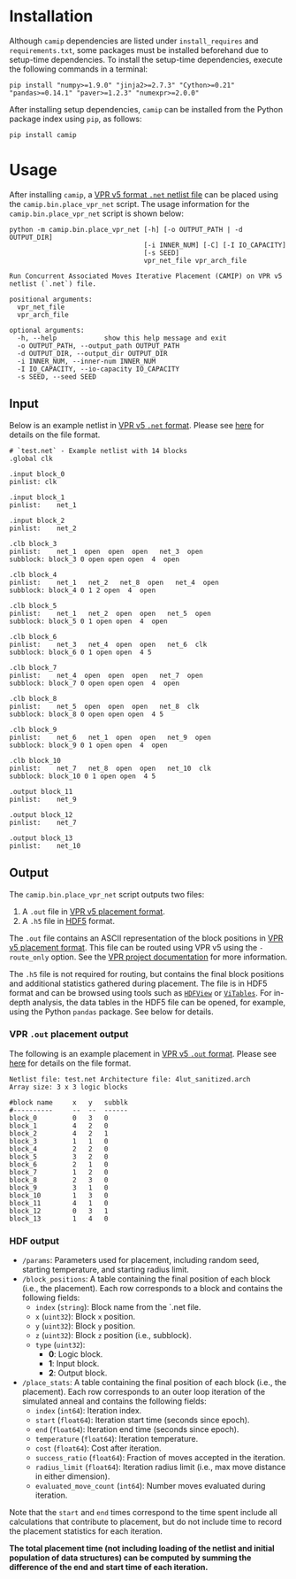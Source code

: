 # Installation #

Although `camip` dependencies are listed under `install_requires` and
`requirements.txt`, some packages must be installed beforehand due to
setup-time dependencies.  To install the setup-time dependencies, execute the
following commands in a terminal:

    pip install "numpy>=1.9.0" "jinja2>=2.7.3" "Cython>=0.21" "pandas>=0.14.1" "paver>=1.2.3" "numexpr>=2.0.0"

After installing setup dependencies, `camip` can be installed from the Python
package index using `pip`, as follows:

    pip install camip


# Usage #

After installing `camip`, a [VPR v5 format `.net` netlist file][1] can be
placed using the `camip.bin.place_vpr_net` script.  The usage information for
the `camip.bin.place_vpr_net` script is shown below:


    python -m camip.bin.place_vpr_net [-h] [-o OUTPUT_PATH | -d OUTPUT_DIR]
                                      [-i INNER_NUM] [-C] [-I IO_CAPACITY]
                                      [-s SEED]
                                      vpr_net_file vpr_arch_file

    Run Concurrent Associated Moves Iterative Placement (CAMIP) on VPR v5
    netlist (`.net`) file.

    positional arguments:
      vpr_net_file
      vpr_arch_file

    optional arguments:
      -h, --help            show this help message and exit
      -o OUTPUT_PATH, --output_path OUTPUT_PATH
      -d OUTPUT_DIR, --output_dir OUTPUT_DIR
      -i INNER_NUM, --inner-num INNER_NUM
      -I IO_CAPACITY, --io-capacity IO_CAPACITY
      -s SEED, --seed SEED

## Input ##

Below is an example netlist in [VPR v5 `.net` format][1].  Please see [here][1]
for details on the file format.

    # `test.net` - Example netlist with 14 blocks
    .global clk

    .input block_0
    pinlist: clk

    .input block_1
    pinlist:    net_1

    .input block_2
    pinlist:    net_2

    .clb block_3
    pinlist:    net_1  open  open  open   net_3  open
    subblock: block_3 0 open open open  4  open

    .clb block_4
    pinlist:    net_1   net_2   net_8  open   net_4  open
    subblock: block_4 0 1 2 open  4  open

    .clb block_5
    pinlist:    net_1   net_2  open  open   net_5  open
    subblock: block_5 0 1 open open  4  open

    .clb block_6
    pinlist:    net_3   net_4  open  open   net_6  clk
    subblock: block_6 0 1 open open  4 5

    .clb block_7
    pinlist:    net_4  open  open  open   net_7  open
    subblock: block_7 0 open open open  4  open

    .clb block_8
    pinlist:    net_5  open  open  open   net_8  clk
    subblock: block_8 0 open open open  4 5

    .clb block_9
    pinlist:    net_6   net_1  open  open   net_9  open
    subblock: block_9 0 1 open open  4  open

    .clb block_10
    pinlist:    net_7   net_8  open  open   net_10  clk
    subblock: block_10 0 1 open open  4 5

    .output block_11
    pinlist:    net_9

    .output block_12
    pinlist:    net_7

    .output block_13
    pinlist:    net_10

## Output ##

The `camip.bin.place_vpr_net` script outputs two files:

 1. A `.out` file in [VPR v5 placement format][1].
 2. A `.h5` file in [HDF5][2] format.

The `.out` file contains an ASCII representation of the block positions in [VPR
v5 placement format][1].  This file can be routed using VPR v5 using the
`-route_only` option.  See the [VPR project documentation][2] for more
information.

The `.h5` file is not required for routing, but contains the final block
positions and additional statistics gathered during placement.  The file is in
HDF5 format and can be browsed using tools such as [`HDFView`][3] or
[`ViTables`][4].  For in-depth analysis, the data tables in the HDF5 file can
be opened, for example, using the Python `pandas` package.  See below for
details.


### VPR `.out` placement output ###

The following is an example placement in [VPR v5 `.out` format][1].  Please see
[here][1] for details on the file format.

    Netlist file: test.net Architecture file: 4lut_sanitized.arch
    Array size: 3 x 3 logic blocks

    #block name     x   y   subblk
    #----------     --  --  ------
    block_0         0   3   0
    block_1         4   2   0
    block_2         4   2   1
    block_3         1   1   0
    block_4         2   2   0
    block_5         3   2   0
    block_6         2   1   0
    block_7         1   2   0
    block_8         2   3   0
    block_9         3   1   0
    block_10        1   3   0
    block_11        4   1   0
    block_12        0   3   1
    block_13        1   4   0


### HDF output ###

 - `/params`: Parameters used for placement, including random seed, starting
   temperature, and starting radius limit.
 - `/block_positions`: A table containing the final position of each block
   (i.e., the placement).  Each row corresponds to a block and contains the
   following fields:
   * `index` (`string`): Block name from the `.net file.
   * `x` (`uint32`): Block `x` position.
   * `y` (`uint32`): Block `y` position.
   * `z` (`uint32`): Block `z` position (i.e., subblock).
   * `type` (`uint32`):
     - **0**: Logic block.
     - **1**: Input block.
     - **2**: Output block.
 - `/place_stats`: A table containing the final position of each block
   (i.e., the placement).  Each row corresponds to an outer loop iteration of
   the simulated anneal and contains the following fields:
   * `index` (`int64`): Iteration index.
   * `start` (`float64`): Iteration start time (seconds since epoch).
   * `end` (`float64`): Iteration end time (seconds since epoch).
   * `temperature` (`float64`): Iteration temperature.
   * `cost` (`float64`): Cost after iteration.
   * `success_ratio` (`float64`): Fraction of moves accepted in the iteration.
   * `radius_limit` (`float64`): Iteration radius limit (i.e., max move distance
     in either dimension).
   * `evaluated_move_count` (`int64`): Number moves evaluated during iteration.

Note that the `start` and `end` times correspond to the time spent include all
calculations that contribute to placement, but do not include time to record
the placement statistics for each iteration.

**The total placement time (not including loading of the netlist and initial
population of data structures) can be computed by summing the difference of the
end and start time of each iteration.**


[1]: http://www.eecg.toronto.edu/~vaughn/challenge/netlist.html
[2]: http://www.hdfgroup.org/HDF5/
[3]: http://www.hdfgroup.org/products/java/hdfview/
[4]: http://vitables.org/
